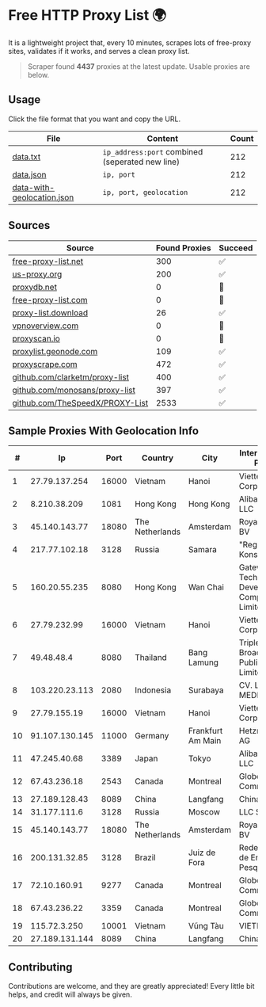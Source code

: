 
# Free HTTP Proxy List 🌍

It is a lightweight project that, every 10 minutes, scrapes lots of free-proxy sites, validates if it works, and serves a clean proxy list.


> Scraper found **4437** proxies at the latest update. Usable proxies are below.

## Usage

Click the file format that you want and copy the URL.


|File|Content|Count|
|----|-------|-----|
|[data.txt](https://raw.githubusercontent.com/themiralay/Proxy-List-World/master/data.txt)|`ip_address:port` combined (seperated new line)|212|
|[data.json](https://raw.githubusercontent.com/themiralay/Proxy-List-World/master/data.json)|`ip, port`|212|
|[data-with-geolocation.json](https://raw.githubusercontent.com/themiralay/Proxy-List-World/master/data-with-geolocation.json)|`ip, port, geolocation`|212|

## Sources

|Source|Found Proxies|Succeed|
|------|-------------|-------|
|[free-proxy-list.net](https://free-proxy-list.net)|300|✅|
|[us-proxy.org](https://www.us-proxy.org)|200|✅|
|[proxydb.net](http://proxydb.net)|0|🚫|
|[free-proxy-list.com](https://free-proxy-list.com/?page=&port=&type%5B%5D=http&type%5B%5D=https&up_time=0&search=Search)|0|🚫|
|[proxy-list.download](https://www.proxy-list.download/HTTP)|26|✅|
|[vpnoverview.com](https://vpnoverview.com/privacy/anonymous-browsing/free-proxy-servers)|0|🚫|
|[proxyscan.io](https://www.proxyscan.io)|0|🚫|
|[proxylist.geonode.com](https://proxylist.geonode.com/api/proxy-list?limit=300&page=1&sort_by=lastChecked&sort_type=desc&protocols=http,https)|109|✅|
|[proxyscrape.com](https://api.proxyscrape.com/v2/?request=displayproxies&protocol=http&timeout=10000&country=all&ssl=all&anonymity=all)|472|✅|
|[github.com/clarketm/proxy-list](https://raw.githubusercontent.com/clarketm/proxy-list/master/proxy-list-raw.txt)|400|✅|
|[github.com/monosans/proxy-list](https://raw.githubusercontent.com/monosans/proxy-list/main/proxies/http.txt)|397|✅|
|[github.com/TheSpeedX/PROXY-List](https://raw.githubusercontent.com/TheSpeedX/PROXY-List/master/http.txt)|2533|✅|


## Sample Proxies With Geolocation Info

|#|Ip|Port|Country|City|Internet Service Provider|
|-|--|----|-------|----|-------------------------|
|1|27.79.137.254|16000|Vietnam|Hanoi|Viettel Corporation|
|2|8.210.38.209|1081|Hong Kong|Hong Kong|Alibaba.com LLC|
|3|45.140.143.77|18080|The Netherlands|Amsterdam|RoyaleHosting BV|
|4|217.77.102.18|3128|Russia|Samara|"Region Svyaz Konsalt" LLC|
|5|160.20.55.235|8080|Hong Kong|Wan Chai|Gateway Technology Development Company Limited|
|6|27.79.232.99|16000|Vietnam|Hanoi|Viettel Corporation|
|7|49.48.48.4|8080|Thailand|Bang Lamung|Triple T Broadband Public Company Limited|
|8|103.220.23.113|2080|Indonesia|Surabaya|CV. LINTAS MEDIA|
|9|27.79.155.19|16000|Vietnam|Hanoi|Viettel Corporation|
|10|91.107.130.145|11000|Germany|Frankfurt Am Main|Hetzner Online AG|
|11|47.245.40.68|3389|Japan|Tokyo|Alibaba Cloud LLC|
|12|67.43.236.18|2543|Canada|Montreal|GloboTech Communications|
|13|27.189.128.43|8089|China|Langfang|Chinanet|
|14|31.177.111.6|3128|Russia|Moscow|LLC Smart Ape|
|15|45.140.143.77|18080|The Netherlands|Amsterdam|RoyaleHosting BV|
|16|200.131.32.85|3128|Brazil|Juiz de Fora|Rede Nacional de Ensino e Pesquisa|
|17|72.10.160.91|9277|Canada|Montreal|GloboTech Communications|
|18|67.43.236.22|3359|Canada|Montreal|GloboTech Communications|
|19|115.72.3.250|10001|Vietnam|Vũng Tàu|VIETELmetro|
|20|27.189.131.144|8089|China|Langfang|Chinanet|



## Contributing

Contributions are welcome, and they are greatly appreciated! Every
little bit helps, and credit will always be given.

